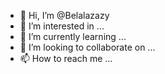 - 👋 Hi, I’m @Belalazazy
- 👀 I’m interested in ...
- 🌱 I’m currently learning ...
- 💞️ I’m looking to collaborate on ...
- 📫 How to reach me ...

<!---
Belalazazy/Belalazazy is a ✨ special ✨ repository because its `README.md` (this file) appears on your GitHub profile.
You can click the Preview link to take a look at your changes.
--->
